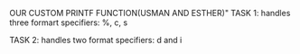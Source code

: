 OUR CUSTOM PRINTF FUNCTION(USMAN AND ESTHER)"
TASK 1: handles three formart specifiers: %, c, s

TASK 2: handles two format specifiers: d and i
